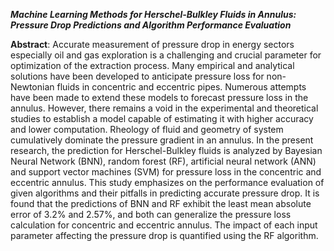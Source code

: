 
 ***Machine Learning Methods for Herschel-Bulkley Fluids in Annulus: Pressure Drop Predictions and Algorithm Performance Evaluation***


**Abstract**: Accurate measurement of pressure drop in energy sectors especially oil and gas exploration is a challenging and crucial parameter for optimization of the extraction process. Many empirical and analytical solutions have been developed to anticipate pressure loss for non-Newtonian fluids in concentric and eccentric pipes. Numerous attempts have been made to extend these models to forecast pressure loss in the annulus. However, there remains a void in the experimental and theoretical studies to establish a model capable of estimating it with higher accuracy and lower computation. Rheology of fluid and geometry of system cumulatively dominate the pressure gradient in an annulus. In the present research, the prediction for Herschel-Bulkley fluids is analyzed by Bayesian Neural Network (BNN), random forest (RF), artificial neural network (ANN) and support vector machines (SVM) for pressure loss in the concentric and eccentric annulus. This study emphasizes on the performance evaluation of given algorithms and their pitfalls in predicting accurate pressure drop. It is found that the predictions of BNN and RF exhibit the least mean absolute error of 3.2% and 2.57%, and both can generalize the pressure loss calculation for concentric and eccentric annulus. The impact of each input parameter affecting the pressure drop is quantified using the RF algorithm.

